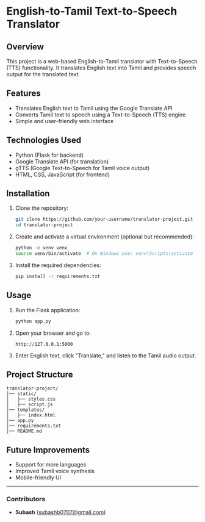 # English-to-Tamil Text-to-Speech Translator

## Overview
This project is a web-based English-to-Tamil translator with Text-to-Speech (TTS) functionality. It translates English text into Tamil and provides speech output for the translated text.

## Features
- Translates English text to Tamil using the Google Translate API
- Converts Tamil text to speech using a Text-to-Speech (TTS) engine
- Simple and user-friendly web interface

## Technologies Used
- Python (Flask for backend)
- Google Translate API (for translation)
- gTTS (Google Text-to-Speech for Tamil voice output)
- HTML, CSS, JavaScript (for frontend)

## Installation
1. Clone the repository:
   ```sh
   git clone https://github.com/your-username/translator-project.git
   cd translator-project
   ```
2. Create and activate a virtual environment (optional but recommended):
   ```sh
   python -m venv venv
   source venv/bin/activate  # On Windows use: venv\Scripts\activate
   ```
3. Install the required dependencies:
   ```sh
   pip install -r requirements.txt
   ```

## Usage
1. Run the Flask application:
   ```sh
   python app.py
   ```
2. Open your browser and go to:
   ```
   http://127.0.0.1:5000
   ```
3. Enter English text, click "Translate," and listen to the Tamil audio output.

## Project Structure
```
translator-project/
│── static/
│   ├── styles.css
│   ├── script.js
│── templates/
│   ├── index.html
│── app.py
│── requirements.txt
│── README.md
```

## Future Improvements
- Support for more languages
- Improved Tamil voice synthesis
- Mobile-friendly UI



---
### Contributors
- **Subash** (subashb0707@gmail.com)

